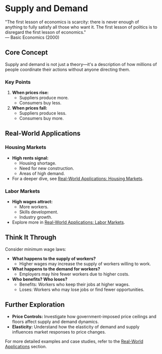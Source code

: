 # Supply and Demand

<div class="sowell-quote">
  "The first lesson of economics is scarcity: there is never enough of anything to fully satisfy all those who want it. The first lesson of politics is to disregard the first lesson of economics."
  <div class="quote-source">
      — Basic Economics (2000)
  </div>
</div>

## Core Concept

Supply and demand is not just a theory—it's a description of how millions of people coordinate their actions without anyone directing them.

### Key Points
1. **When prices rise:**
   - Suppliers produce more.
   - Consumers buy less.
2. **When prices fall:**
   - Suppliers produce less.
   - Consumers buy more.

## Real-World Applications

### Housing Markets
- **High rents signal:**
  - Housing shortage.
  - Need for new construction.
  - Areas of high demand.
- For a deeper dive, see [Real-World Applications: Housing Markets](../real-world/housing.md).

### Labor Markets
- **High wages attract:**
  - More workers.
  - Skills development.
  - Industry growth.
- Explore more in [Real-World Applications: Labor Markets](../real-world/labor-market.md).

## Think It Through

Consider minimum wage laws:
- **What happens to the supply of workers?**
  - Higher wages may increase the supply of workers willing to work.
- **What happens to the demand for workers?**
  - Employers may hire fewer workers due to higher costs.
- **Who benefits? Who loses?**
  - Benefits: Workers who keep their jobs at higher wages.
  - Loses: Workers who may lose jobs or find fewer opportunities.

## Further Exploration

- **Price Controls:** Investigate how government-imposed price ceilings and floors affect supply and demand dynamics.
- **Elasticity:** Understand how the elasticity of demand and supply influences market responses to price changes.

For more detailed examples and case studies, refer to the [Real-World Applications](real-world-applications/index.md) section.